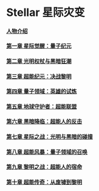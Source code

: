# Stellar 星际灾变

#### [人物介绍](./人物介绍.md)
#### [第一章 星际觉醒：量子纪元](./第一章-星际觉醒-量子纪元.md)
#### [第二章 光明权杖与黑暗狂潮](./第二章-光明权杖与黑暗狂潮.md)
#### [第三章 超能纪元：决战黎明](./第三章-超能纪元-决战黎明.md)
#### [第四章 量子领域：英雄的试炼](./第四章-量子领域-英雄的试炼.md)
#### [第五章 地球守护者：超能联盟](./第五章-地球守护者-超能联盟.md)
#### [第六章 黑暗降临：超能人的反击](./第六章-黑暗降临-超能人的反击.md)
#### [第七章 星际之战：光明与黑暗的碰撞](./第七章-星际之战-光明与黑暗的碰撞.md)
#### [第八章 超能风暴：量子领域的召唤](./第八章-超能风暴-量子领域的召唤.md)
#### [第九章 黎明之战：超能人的宿命](./第九章-黎明之战-超能人的宿命.md)
#### [第十章 超能传奇：从废墟到黎明](./第十章-超能传奇-从废墟到黎明.md)
